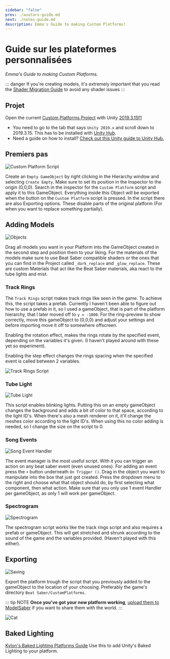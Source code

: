 ```yaml
---
sidebar: "false"
prev: ./avatars-guide.md
next: ./notes-guide.md
description: Emma's Guide to making Custom Platforms!
---
```


# Guide sur les plateformes personnalisées
_Emma's Guide to making Custom Platforms._

::: danger If you're creating models, it's extremely important that you read the [Shader Migration Guide](./shader-migration.md) to avoid any shader issues :::

## Projet
Open the current [Custom Platforms Project](https://github.com/affederaffe/CustomPlatforms/releases/latest) with Unity [2019.3.15f1](https://unity3d.com/get-unity/download/archive)

* You need to go to the tab that says `Unity 2019.x` and scroll down to 2019.3.15. This has to be installed with [Unity Hub](https://unity3d.com/get-unity/download).
* Need a guide on how to install? [Check out this Unity guide to Unity Hub.](https://docs.unity3d.com/Manual/LicensesAndActivation.html)

## Premiers pas
![Custom Platform Script](~@images/models/platforms/CustomPlatformScript.png)

Create an `Empty GameObject` by right clicking in the Hierarchy window and selecting `Create Empty`. Make sure to set its position in the Inspector to the origin (0,0,0). Search in the inspector for the `Custom Platform` script and apply it to this GameObject. Everything inside this Object will be exported when the button on the `Custom Platform` script is pressed. In the script there are also Exporting options. These disable parts of the original platform (For when you want to replace something partially).

## Adding Models
![Objects](~@images/models/platforms/Objects.png)

Drag all models you want in your Platform into the GameObject created in the second step and position them to your liking. For the materials of the models make sure to use Beat Saber compatible shaders or the ones that you can find in the Project called `_dark_replace` and `_glow_replace`. These are custom Materials that act like the Beat Saber materials, aka react to the tube lights and mist.

### Track Rings
The `Track Rings` script makes track rings like seen in the game. To achieve this, the script takes a prefab. Currently I haven't been able to figure out how to use a prefab in it, so I used a gameObject, that is part of the platform hierarchy, that I later moved off to `y = -1000`. For the ring-preview to show correctly, move this gameObject to (0,0,0) and adjust your settings and before importing move it off to somewhere offscreen.

Enabling the rotation effect, makes the rings rotate by the specified event, depending on the variables it's given. (I haven't played around with these yet so experiment).

Enabling the step effect changes the rings spacing when the specified event is called between 2 variables.

![Track Rings Script](~@images/models/platforms/TrackRingsScript.png)

### Tube Light
![Tube Light](~@images/models/platforms/TubeLightScript.png)

This script enables blinking lights. Putting this on an empty gameObject changes the background and adds a bit of color to that space, according to the light ID's. When there's also a mesh renderer on it, it'll change the meshes color according to the light ID's. When using this no color adding is needed, so I change the size on the script to 0.

### Song Events
![Song Event Handler](~@images/models/platforms/SongEventHandler.png)

The event manager is the most useful script. With it you can trigger an action on any beat saber event (even unused ones). For adding an event press the `+` button underneath `On Trigger ()`. Drag in the object you want to manipulate into the box that just got created. Press the dropdown menu to the right and choose what that object should do, by first selecting what component, then what action. Make sure that you only use 1 event Handler per gameObject, as only 1 will work per gameObject.

### Spectrogram
![Spectrogram](~@images/models/platforms/Spectrogram.png)

The spectrogram script works like the track rings script and also requires a prefab or gameObject. This will get stretched and shrunk according to the sound of the game and the variables provided. (Haven't played with this either).

## Exporting

![Saving](~@images/models/platforms/Save.png)

Export the platform trough the script that you previously added to the gameObject to the location of your choosing. Preferably the game's directory `Beat Saber/CustomPlatforms`.

::: tip NOTE **Once you've got your new platform working**, [upload them to ModelSaber](https://modelsaber.com) if you want to share them with the world. :::

![Cat](~@images/models/platforms/Cat.png)

## Baked Lighting

[Kylon's Baked Lighting Platforms Guide](./baked-lighting-platforms-guide.md) Use this to add Unity's Baked Lighting to your platform.
